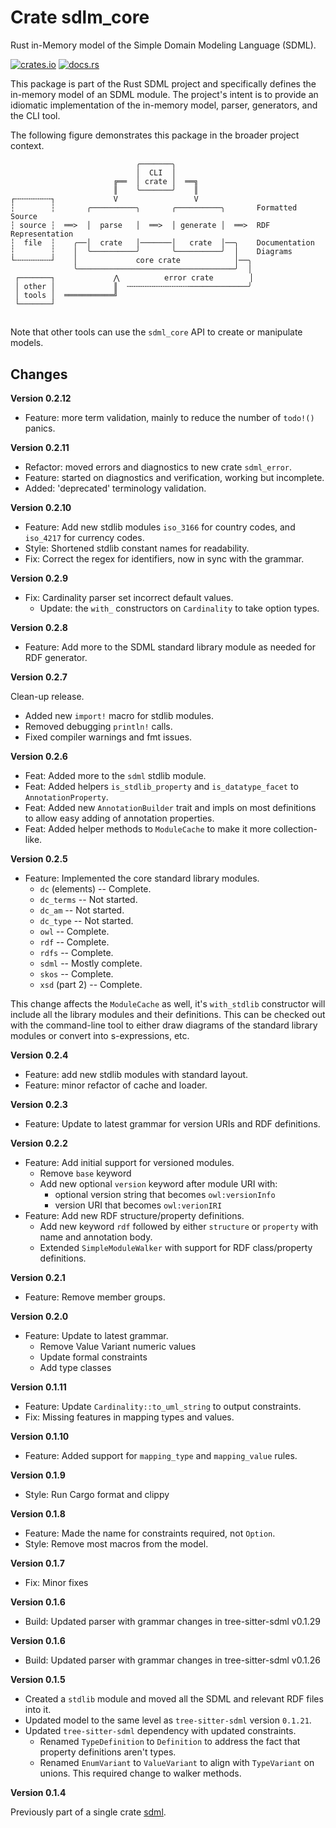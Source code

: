 # Crate sdlm_core

Rust in-Memory model of the Simple Domain Modeling Language (SDML).

[![crates.io](https://img.shields.io/crates/v/sdml_core.svg)](https://crates.io/crates/sdml_core)
[![docs.rs](https://docs.rs/sdml_core/badge.svg)](https://docs.rs/sdml_core)

This package is part of the Rust SDML project and specifically defines the in-memory model of an SDML module. The
project's intent is to provide an idiomatic implementation of the in-memory model, parser, generators, and the CLI tool.

The following figure demonstrates this package in the broader project context.

```
                            ╭───────╮
                            │  CLI  │
                       ╔══  │ crate │  ══╗
                       ║    ╰───────╯    ║
┌╌╌╌╌╌╌╌╌┐             V                 V
┆        ┆       ╭──────────╮       ╭──────────╮       Formatted Source
┆ source ┆  ══>  │  parse   │  ══>  │ generate │  ══>  RDF Representation 
┆  file  ┆    ╭──│  crate   │───────│   crate  │──╮    Documentation
┆        ┆    │  ╰──────────╯       ╰──────────╯  │    Diagrams
└╌╌╌╌╌╌╌╌┘    │             core crate            │──╮
              ╰───────────────────────────────────╯  │
 ┌───────┐             ⋀          error crate        │
 │ other │             ║  ╌╌╌╌╌╌╌╌╌╌╌╌╌╌─────────────╯
 │ tools │  ═══════════╝
 └───────┘
```

## 
Note that other tools can use the `sdml_core` API to create or manipulate models.

## Changes

**Version 0.2.12**

* Feature: more term validation, mainly to reduce the number of `todo!()` panics.

**Version 0.2.11**

* Refactor: moved errors and diagnostics to new crate `sdml_error`.
* Feature: started on diagnostics and verification, working but incomplete.
* Added: 'deprecated' terminology validation.

**Version 0.2.10**

* Feature: Add new stdlib modules `iso_3166` for country codes, and `iso_4217` for currency codes.
* Style: Shortened stdlib constant names for readability.
* Fix: Correct the regex for identifiers, now in sync with the grammar.

**Version 0.2.9**

* Fix: Cardinality parser set incorrect default values.
  * Update: the `with_` constructors on `Cardinality` to take option types.

**Version 0.2.8**

* Feature: Add more to the SDML standard library module as needed for RDF generator.

**Version 0.2.7**

Clean-up release.

* Added new `import!` macro for stdlib modules.
* Removed debugging `println!` calls.
* Fixed compiler warnings and fmt issues.

**Version 0.2.6**

* Feat: Added more to the `sdml` stdlib module.
* Feat: Added helpers `is_stdlib_property` and `is_datatype_facet` to `AnnotationProperty`.
* Feat: Added new `AnnotationBuilder` trait and impls on most definitions to allow easy adding of annotation properties.
* Feat: Added helper methods to `ModuleCache` to make it more collection-like.

**Version 0.2.5**

* Feature: Implemented the core standard library modules.
  * `dc` (elements) -- Complete.
  * `dc_terms` -- Not started.
  * `dc_am` -- Not started.
  * `dc_type` -- Not started.
  * `owl` -- Complete.
  * `rdf` -- Complete.
  * `rdfs` -- Complete.
  * `sdml` -- Mostly complete.
  * `skos` -- Complete.
  * `xsd` (part 2) -- Complete.

This change affects the `ModuleCache` as well, it's `with_stdlib` constructor will include all the library modules and their
definitions. This can be checked out with the command-line tool to either draw diagrams of the standard library modules
or convert into s-expressions, etc.

**Version 0.2.4**

* Feature: add new stdlib modules with standard layout.
* Feature: minor refactor of cache and loader.

**Version 0.2.3**

* Feature: Update to latest grammar for version URIs and RDF definitions.

**Version 0.2.2**

* Feature: Add initial support for versioned modules.
  * Remove `base` keyword
  * Add new optional `version` keyword after module URI with:
    * optional version string that becomes `owl:versionInfo`
    * version URI that becomes `owl:verionIRI`
* Feature: Add new RDF structure/property definitions.
  * Add new keyword `rdf` followed by either `structure` or `property` with name and annotation body.
  * Extended `SimpleModuleWalker` with support for RDF class/property definitions.

**Version 0.2.1**

* Feature: Remove member groups.

**Version 0.2.0**

* Feature: Update to latest grammar.
  * Remove Value Variant numeric values
  * Update formal constraints
  * Add type classes

**Version 0.1.11**

* Feature: Update `Cardinality::to_uml_string` to output constraints.
* Fix: Missing features in mapping types and values.

**Version 0.1.10**

* Feature: Added support for `mapping_type` and `mapping_value` rules.

**Version 0.1.9**

* Style: Run Cargo format and clippy

**Version 0.1.8**

* Feature: Made the name for constraints required, not `Option`.
* Style: Remove most macros from the model.

**Version 0.1.7**

* Fix: Minor fixes

**Version 0.1.6**

* Build: Updated parser with grammar changes in tree-sitter-sdml v0.1.29

**Version 0.1.6**

* Build: Updated parser with grammar changes in tree-sitter-sdml v0.1.26

**Version 0.1.5**

* Created a `stdlib` module and moved all the SDML and relevant RDF files into it.
* Updated model to the same level as `tree-sitter-sdml` version `0.1.21`.
* Updated `tree-sitter-sdml` dependency with updated constraints.
  * Renamed `TypeDefinition` to `Definition` to address the fact that property definitions aren't types.
  * Renamed `EnumVariant` to `ValueVariant` to align with `TypeVariant` on unions. This required change to walker methods.

**Version 0.1.4**

Previously part of a single crate [sdml](https://crates.io/crates/sdml).
